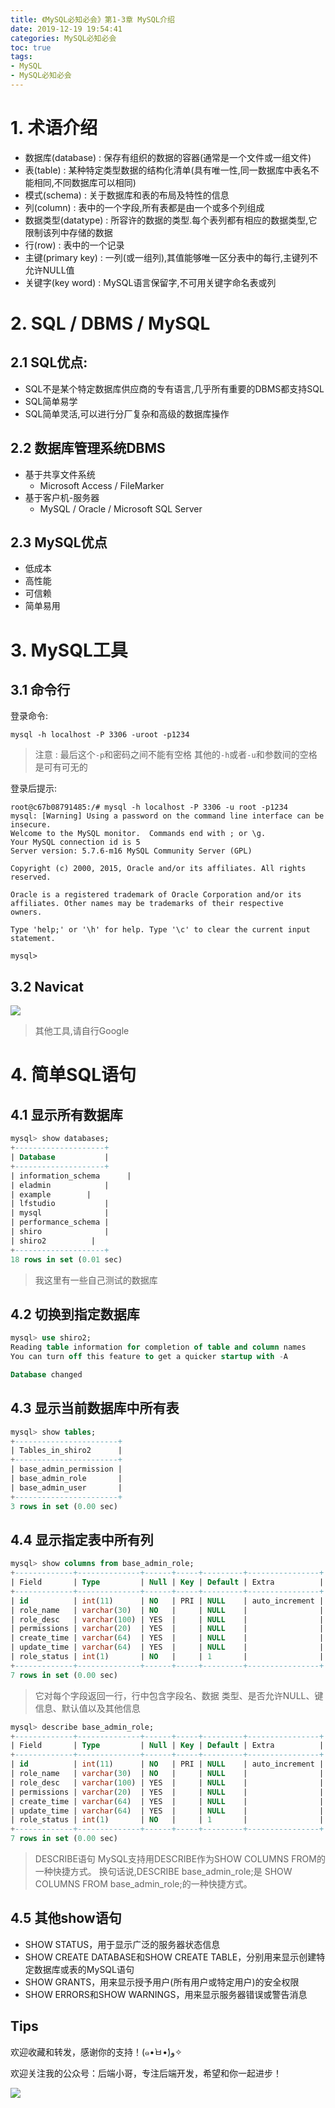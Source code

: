 ```yaml
---
title: 《MySQL必知必会》第1-3章 MySQL介绍
date: 2019-12-19 19:54:41
categories: MySQL必知必会
toc: true
tags:
- MySQL
- MySQL必知必会
---
```


# 1. 术语介绍
- 数据库(database) : 保存有组织的数据的容器(通常是一个文件或一组文件)
- 表(table) : 某种特定类型数据的结构化清单(具有唯一性,同一数据库中表名不能相同,不同数据库可以相同)
- 模式(schema) : 关于数据库和表的布局及特性的信息
- 列(column) : 表中的一个字段,所有表都是由一个或多个列组成
- 数据类型(datatype) : 所容许的数据的类型.每个表列都有相应的数据类型,它限制该列中存储的数据
- 行(row) : 表中的一个记录
- 主键(primary key) : 一列(或一组列),其值能够唯一区分表中的每行,主键列不允许NULL值
- 关键字(key word) : MySQL语言保留字,不可用关键字命名表或列

<!-- more -->

# 2. SQL / DBMS / MySQL
## 2.1 SQL优点:
- SQL不是某个特定数据库供应商的专有语言,几乎所有重要的DBMS都支持SQL
- SQL简单易学
- SQL简单灵活,可以进行分厂复杂和高级的数据库操作

## 2.2 数据库管理系统DBMS
- 基于共享文件系统
  - Microsoft Access / FileMarker
- 基于客户机-服务器
  - MySQL / Oracle / Microsoft SQL Server

## 2.3 MySQL优点
- 低成本
- 高性能
- 可信赖
- 简单易用

# 3. MySQL工具
## 3.1 命令行
登录命令:
```shell
mysql -h localhost -P 3306 -uroot -p1234
```
> 注意 : 
> 最后这个`-p`和密码之间不能有空格
> 其他的`-h`或者`-u`和参数间的空格是可有可无的

登录后提示:
```shell
root@c67b08791485:/# mysql -h localhost -P 3306 -u root -p1234
mysql: [Warning] Using a password on the command line interface can be insecure.
Welcome to the MySQL monitor.  Commands end with ; or \g.
Your MySQL connection id is 5
Server version: 5.7.6-m16 MySQL Community Server (GPL)

Copyright (c) 2000, 2015, Oracle and/or its affiliates. All rights reserved.

Oracle is a registered trademark of Oracle Corporation and/or its
affiliates. Other names may be trademarks of their respective
owners.

Type 'help;' or '\h' for help. Type '\c' to clear the current input statement.

mysql>
```

## 3.2 Navicat
![](https://raw.githubusercontent.com/lujiahao0708/PicRepo/master/blogPic/MySQL/%E3%80%8AMySQL%E5%BF%85%E7%9F%A5%E5%BF%85%E4%BC%9A%E3%80%8B%E8%AF%BB%E4%B9%A6%E7%AC%94%E8%AE%B0/Navicat%E9%93%BE%E6%8E%A5mysql.png)

> 其他工具,请自行Google

# 4. 简单SQL语句
## 4.1 显示所有数据库
```sql
mysql> show databases;
+--------------------+
| Database           |
+--------------------+
| information_schema      |
| eladmin            |
| example        |
| lfstudio           |
| mysql              |
| performance_schema |
| shiro              |
| shiro2          |
+--------------------+
18 rows in set (0.01 sec)
```
> 我这里有一些自己测试的数据库

## 4.2 切换到指定数据库
```sql
mysql> use shiro2;
Reading table information for completion of table and column names
You can turn off this feature to get a quicker startup with -A

Database changed
```

## 4.3 显示当前数据库中所有表
```sql
mysql> show tables;
+-----------------------+
| Tables_in_shiro2      |
+-----------------------+
| base_admin_permission |
| base_admin_role       |
| base_admin_user       |
+-----------------------+
3 rows in set (0.00 sec)
```

## 4.4 显示指定表中所有列
```sql
mysql> show columns from base_admin_role;
+-------------+--------------+------+-----+---------+----------------+
| Field       | Type         | Null | Key | Default | Extra          |
+-------------+--------------+------+-----+---------+----------------+
| id          | int(11)      | NO   | PRI | NULL    | auto_increment |
| role_name   | varchar(30)  | NO   |     | NULL    |                |
| role_desc   | varchar(100) | YES  |     | NULL    |                |
| permissions | varchar(20)  | YES  |     | NULL    |                |
| create_time | varchar(64)  | YES  |     | NULL    |                |
| update_time | varchar(64)  | YES  |     | NULL    |                |
| role_status | int(1)       | NO   |     | 1       |                |
+-------------+--------------+------+-----+---------+----------------+
7 rows in set (0.00 sec)
```

> 它对每个字段返回一行，行中包含字段名、数据 类型、是否允许NULL、键信息、默认值以及其他信息

```sql
mysql> describe base_admin_role;
+-------------+--------------+------+-----+---------+----------------+
| Field       | Type         | Null | Key | Default | Extra          |
+-------------+--------------+------+-----+---------+----------------+
| id          | int(11)      | NO   | PRI | NULL    | auto_increment |
| role_name   | varchar(30)  | NO   |     | NULL    |                |
| role_desc   | varchar(100) | YES  |     | NULL    |                |
| permissions | varchar(20)  | YES  |     | NULL    |                |
| create_time | varchar(64)  | YES  |     | NULL    |                |
| update_time | varchar(64)  | YES  |     | NULL    |                |
| role_status | int(1)       | NO   |     | 1       |                |
+-------------+--------------+------+-----+---------+----------------+
7 rows in set (0.00 sec)
```
> DESCRIBE语句 MySQL支持用DESCRIBE作为SHOW COLUMNS FROM的一种快捷方式。
> 换句话说,DESCRIBE base_admin_role;是 SHOW COLUMNS FROM base_admin_role;的一种快捷方式。

## 4.5 其他show语句
- SHOW STATUS，用于显示广泛的服务器状态信息
- SHOW CREATE DATABASE和SHOW CREATE TABLE，分别用来显示创建特定数据库或表的MySQL语句
- SHOW GRANTS，用来显示授予用户(所有用户或特定用户)的安全权限
- SHOW ERRORS和SHOW WARNINGS，用来显示服务器错误或警告消息


## Tips
欢迎收藏和转发，感谢你的支持！(๑•̀ㅂ•́)و✧ 

欢迎关注我的公众号：后端小哥，专注后端开发，希望和你一起进步！

![](https://raw.githubusercontent.com/lujiahao0708/PicRepo/master/%E5%85%AC%E4%BC%97%E5%8F%B7%E4%BA%8C%E7%BB%B4%E7%A0%81.jpg)
